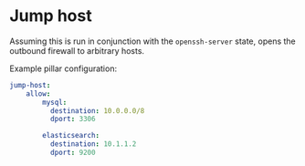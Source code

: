 # Jump host

Assuming this is run in conjunction with the `openssh-server` state, opens the outbound firewall to arbitrary hosts.

Example pillar configuration:

```yaml
jump-host:
    allow:
        mysql:
          destination: 10.0.0.0/8
          dport: 3306

        elasticsearch:
          destination: 10.1.1.2
          dport: 9200
```
